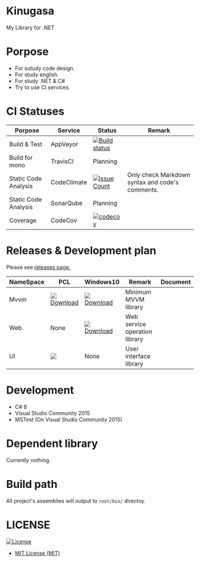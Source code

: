 # Kinugasa 

My Library for .NET

# Porpose
* For sutudy code design.
* For study english.
* For study .NET & C#
* Try to use CI services.

# CI Statuses

|Porpose|Service|Status|Remark|
|---|---|---|---|
|Build & Test|AppVeyor|[![Build status](https://ci.appveyor.com/api/projects/status/mk3thjjapkd1u444/branch/master?svg=true)](https://ci.appveyor.com/project/YoshinoriN/kinugasa)||
|Build for mono|TravisCI|Planning||
|Static Code Analysis|CodeClimate|[![Issue Count](https://codeclimate.com/github/YoshinoriN/Kinugasa/badges/issue_count.svg)](https://codeclimate.com/github/YoshinoriN/Kinugasa)|Only check Markdown syntax and code's comments.|
|Static Code Analysis|SonarQube|Planning||
|Coverage|CodeCov|[![codecov](https://codecov.io/gh/YoshinoriN/Kinugasa/branch/master/graph/badge.svg)](https://codecov.io/gh/YoshinoriN/Kinugasa)||

# Releases & Development plan 

Please see [releases page.](https://github.com/YoshinoriN/Kinugasa/releases)

|NameSpace|PCL|Windows10|Remark|Document|
|---|---|---|---|---|
|Mvvm|![](https://img.shields.io/badge/release-v1.1.0-blue.svg) <br> [Download](https://github.com/YoshinoriN/Kinugasa/releases/tag/Kinugasa.Mvvm.v1.1.0)|![](https://img.shields.io/badge/release-v1.1.0-blue.svg) <br> [Download](https://github.com/YoshinoriN/Kinugasa/releases/tag/Kinugasa.Mvvm.v1.1.0)|Minimum MVVM library||
|Web|None|![](https://img.shields.io/badge/release-v1.0.0-blue.svg) <br> [Download](https://github.com/YoshinoriN/Kinugasa/releases/tag/Kinugasa.Uwp.Web.v1.0.0) |Web service operation library||
|UI|![](https://img.shields.io/badge/Canditate-v1.0.0-yellow.svg)|None|User interface library||

# Development
* C# 6
* Visual Studio Community 2015
* MSTest (On Visual Studio Community 2015)

# Dependent library
Currently nothing.

# Build path
All project's assemblies will output to `root/bin/` directoy.

# LICENSE

[![License](https://img.shields.io/github/license/YoshinoriN/kinugasa.svg?style=flat-square)](https://github.com/YoshinoriN/kinugasa/blob/master/LICENSE)

* [MIT License (MIT)](LICENSE)
